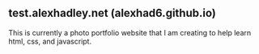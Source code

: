## test.alexhadley.net (alexhad6.github.io)
This is currently a photo portfolio website that I am creating to help learn html, css, and javascript.
